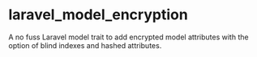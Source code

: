 # laravel_model_encryption
A no fuss Laravel model trait to add encrypted model attributes with the option of blind indexes and hashed attributes.
